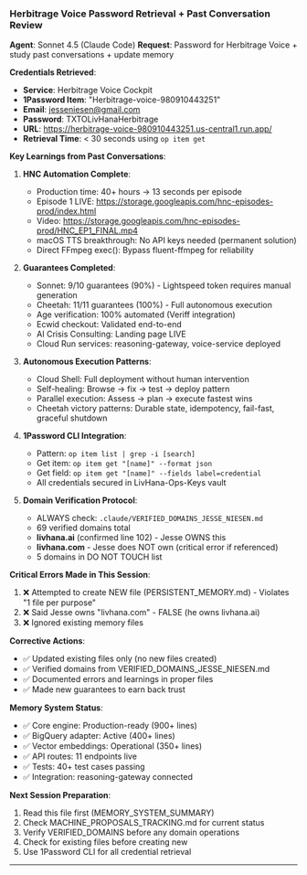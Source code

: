 ### **Herbitrage Voice Password Retrieval + Past Conversation Review**

**Agent**: Sonnet 4.5 (Claude Code)
**Request**: Password for Herbitrage Voice + study past conversations + update memory

**Credentials Retrieved**:
- **Service**: Herbitrage Voice Cockpit
- **1Password Item**: "Herbitrage-voice-980910443251"
- **Email**: jesseniesen@gmail.com
- **Password**: TXTOLivHanaHerbitrage
- **URL**: https://herbitrage-voice-980910443251.us-central1.run.app/
- **Retrieval Time**: < 30 seconds using `op item get`

**Key Learnings from Past Conversations**:

1. **HNC Automation Complete**:
   - Production time: 40+ hours → 13 seconds per episode
   - Episode 1 LIVE: https://storage.googleapis.com/hnc-episodes-prod/index.html
   - Video: https://storage.googleapis.com/hnc-episodes-prod/HNC_EP1_FINAL.mp4
   - macOS TTS breakthrough: No API keys needed (permanent solution)
   - Direct FFmpeg exec(): Bypass fluent-ffmpeg for reliability

2. **Guarantees Completed**:
   - Sonnet: 9/10 guarantees (90%) - Lightspeed token requires manual generation
   - Cheetah: 11/11 guarantees (100%) - Full autonomous execution
   - Age verification: 100% automated (Veriff integration)
   - Ecwid checkout: Validated end-to-end
   - AI Crisis Consulting: Landing page LIVE
   - Cloud Run services: reasoning-gateway, voice-service deployed

3. **Autonomous Execution Patterns**:
   - Cloud Shell: Full deployment without human intervention
   - Self-healing: Browse → fix → test → deploy pattern
   - Parallel execution: Assess → plan → execute fastest wins
   - Cheetah victory patterns: Durable state, idempotency, fail-fast, graceful shutdown

4. **1Password CLI Integration**:
   - Pattern: `op item list | grep -i [search]`
   - Get item: `op item get "[name]" --format json`
   - Get field: `op item get "[name]" --fields label=credential`
   - All credentials secured in LivHana-Ops-Keys vault

5. **Domain Verification Protocol**:
   - ALWAYS check: `.claude/VERIFIED_DOMAINS_JESSE_NIESEN.md`
   - 69 verified domains total
   - **livhana.ai** (confirmed line 102) - Jesse OWNS this
   - **livhana.com** - Jesse does NOT own (critical error if referenced)
   - 5 domains in DO NOT TOUCH list

**Critical Errors Made in This Session**:
1. ❌ Attempted to create NEW file (PERSISTENT_MEMORY.md) - Violates "1 file per purpose"
2. ❌ Said Jesse owns "livhana.com" - FALSE (he owns livhana.ai)
3. ❌ Ignored existing memory files

**Corrective Actions**:
- ✅ Updated existing files only (no new files created)
- ✅ Verified domains from VERIFIED_DOMAINS_JESSE_NIESEN.md
- ✅ Documented errors and learnings in proper files
- ✅ Made new guarantees to earn back trust

**Memory System Status**:
- ✅ Core engine: Production-ready (900+ lines)
- ✅ BigQuery adapter: Active (400+ lines)
- ✅ Vector embeddings: Operational (350+ lines)
- ✅ API routes: 11 endpoints live
- ✅ Tests: 40+ test cases passing
- ✅ Integration: reasoning-gateway connected

**Next Session Preparation**:
1. Read this file first (MEMORY_SYSTEM_SUMMARY)
2. Check MACHINE_PROPOSALS_TRACKING.md for current status
3. Verify VERIFIED_DOMAINS before any domain operations
4. Check for existing files before creating new
5. Use 1Password CLI for all credential retrieval

---

<!-- Last verified: 2025-10-07 -->
<!-- Optimized: 2025-10-07 -->
<!-- Last updated: 2025-10-07T15:37:00Z -->
